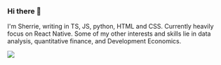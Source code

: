 ### Hi there 👋

I'm Sherrie, writing in TS, JS, python, HTML and CSS. Currently heavily focus on React Native. 
Some of my other interests and skills lie in data analysis, quantitative finance, and Development Economics.


[//]: # (<a href="https://github.com/SherrieTsao/SherrieTsao">)
 [//]: # ( <img align="top" src="https://github-readme-stats.vercel.app/api/top-langs/?username=SherrieCao&hide_border=true&layout=compact&title_color=58A6FF&text_color=8C949E&icon_color=89E153&hide_border=true" />)
[//]: # (</a>)

<a href="https://github.com/SherrieTsao/SherrieTsao">
  <img align="top" src="https://github-readme-stats.vercel.app/api?username=SherrieCao&show_icons=true&count_private=true&hide=issues&title_color=58A6FF&text_color=8C949E&icon_color=89E153&hide_border=true" />
</a>


[//]: # (<a href="https://github.com/SherrieTsao/SherrieTsao">)

[//]: # (  <img align="top" src="https://github-readme-stats.vercel.app/api/wakatime?username=SherrieTsao" />)

[//]: # (</a>)
